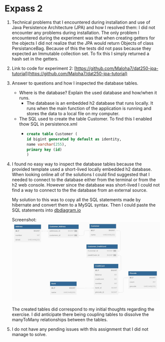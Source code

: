 # Expass 2

1. Technical problems that I encountered during installation and use of Java Persistence Architecture (JPA) and how I resolved them:
   I did not encounter any problems during installation. The only problem I encountered during the experiment was that when creating getters for the objects I did not realize that the JPA would return Objects
   of class PersistanceBag. Because of this the tests did not pass because they expected an Immutable collection set. To fix this I simply returned a hash set in the getters.

2. Link to code for experiment 2:
   [https://github.com/Maloha7/dat250-jpa-tutorial](https://github.com/Maloha7/dat250-jpa-tutorial)

3. Answer to questions and how I inspected the database tables.
   - Where is the database? Explain the used database and how/when it runs.
     - The database is an embedded h2 database that runs locally. It runs when the main function of the application is running and stores the data to a local file on my computer.
   - The SQL used to create the table Customer. To find this I enabled thow SQL in persistence.xml
       - ```SQL
         create table Customer (
         id bigint generated by default as identity,
         name varchar(255),
         primary key (id)
         )
         ```
4. I found no easy way to inspect the database tables because the provided template used a short-lived locally embedded h2 database.
   When looking online all of the solutions I could find suggested that I needed to connect to the database either from the terminal or from the h2 web console.
   However since the database was short-lived I could not find a way to connect to the the database from an external source.

   My solution to this was to copy all the SQL statements made by hibernate and convert them to a MySQL syntax. Then I could paste the SQL statements into [dbdiagram.io](https://dbdiagram.io/d)

   Screenshot:
   ![Screenshot of database schema](/public/database.jpg?raw=true)

   The created tables did correspond to my initial thoughts regarding the exercise. I did anticipate there being coupling tables to dissolve the manyToMany relationships between the tables.

6. I do not have any pending issues with this assignment that I did not manage to solve.

